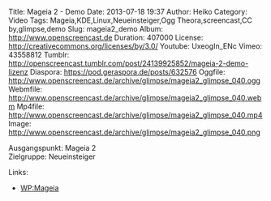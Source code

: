 Title: Mageia 2 - Demo
Date: 2013-07-18 19:37
Author: Heiko
Category: Video
Tags: Mageia,KDE,Linux,Neueinsteiger,Ogg Theora,screencast,CC by,glimpse,demo
Slug: mageia2_demo
Album: http://www.openscreencast.de
Duration: 407000
License: http://creativecommons.org/licenses/by/3.0/
Youtube: UxeogIn_ENc
Vimeo: 43558812
Tumblr: http://openscreencast.tumblr.com/post/24139925852/mageia-2-demo-lizenz
Diaspora: https://pod.geraspora.de/posts/632576
Oggfile: http://www.openscreencast.de/archive/glimpse/mageia2_glimpse_040.ogg
Webmfile: http://www.openscreencast.de/archive/glimpse/mageia2_glimpse_040.webm
Mp4file: http://www.openscreencast.de/archive/glimpse/mageia2_glimpse_040.mp4
Image: http://www.openscreencast.de/archive/glimpse/mageia2_glimpse_040.png

Ausgangspunkt: Mageia 2  
Zielgruppe: Neueinsteiger  

Links:

  * [WP:Mageia](https://de.wikipedia.org/wiki/Mageia "Link zu WP:Mageia" )

